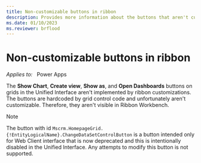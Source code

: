 ```yaml
---
title: Non-customizable buttons in ribbon
description: Provides more information about the buttons that aren't customizable in ribbon.
ms.date: 01/10/2023
ms.reviewer: brflood
---
```

# Non-customizable buttons in ribbon

_Applies to:_ &nbsp; Power Apps  

The **Show Chart**, **Create view**, **Show as**, and **Open Dashboards** buttons on grids in the Unified Interface aren't implemented by ribbon customizations. The buttons are hardcoded by grid control code and unfortunately aren't customizable. Therefore, they aren't visible in Ribbon Workbench.

> [!NOTE]
> The button with id `Mscrm.HomepageGrid.{!EntityLogicalName}.ChangeDataSetControlButton` is a button intended only for Web Client interface that is now deprecated and this is intentionally disabled in the Unified Interface. Any attempts to modify this button is not supported.
